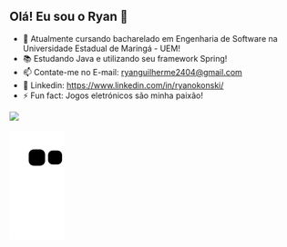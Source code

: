 ## Olá! Eu sou o Ryan 👋

- 🌱 Atualmente cursando bacharelado em Engenharia de Software na Universidade Estadual de Maringá - UEM!
- 📚 Estudando Java e utilizando seu framework Spring!
- 📫 Contate-me no E-mail: ryanguilherme2404@gmail.com
- 📢 Linkedin: https://www.linkedin.com/in/ryanokonski/
- ⚡ Fun fact: Jogos eletrónicos são minha paixão!

<div>
 <a href="https://github.com/RyanOkonski">
 <img height="180em" src="https://github-readme-stats.vercel.app/api?username=ryanokonski&show_icons=true&theme=algolia&include_all_commits=true&count_private=true"/>
</div>
  
![Snake animation](https://github.com/RyanOkonski/ryanokonski/blob/output/github-contribution-grid-snake.svg)
